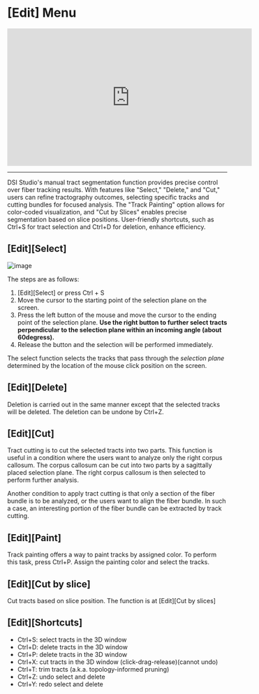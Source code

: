 # [Edit] Menu

<iframe width="560" height="315" src="https://www.youtube.com/embed/1xfhaFQhCtY" title="YouTube video player" frameborder="0" allow="accelerometer; autoplay; clipboard-write; encrypted-media; gyroscope; picture-in-picture" allowfullscreen></iframe>

---

DSI Studio's manual tract segmentation function provides precise control over fiber tracking results. With features like "Select," "Delete," and "Cut," users can refine tractography outcomes, selecting specific tracks and cutting bundles for focused analysis. The "Track Painting" option allows for color-coded visualization, and "Cut by Slices" enables precise segmentation based on slice positions. User-friendly shortcuts, such as Ctrl+S for tract selection and Ctrl+D for deletion, enhance efficiency. 


## [Edit][Select]

![image](https://user-images.githubusercontent.com/275569/147838366-a6adb599-2b04-4a17-9914-214c4af2fa9f.png)

The steps are as follows:

1. [Edit][Select] or press Ctrl + S
2. Move the cursor to the starting point of the selection plane on the screen.
3. Press the left button of the mouse and move the cursor to the ending point of the selection plane. **Use the right button to further select tracts perpendicular to the selection plane within an incoming angle (about 60degress).**
4. Release the button and the selection will be performed immediately.

The select function selects the tracks that pass through the *selection plane* determined by the location of the mouse click position on the screen.  

## [Edit][Delete]

Deletion is carried out in the same manner except that the selected tracks will be deleted. The deletion can be undone by Ctrl+Z.

## [Edit][Cut]

Tract cutting is to cut the selected tracts into two parts. This function is useful in a condition where the users want to analyze only the right corpus callosum. The corpus callosum can be cut into two parts by a sagittally placed selection plane.  The right corpus callosum is then selected to perform further analysis.

Another condition to apply tract cutting is that only a section of the fiber bundle is to be analyzed, or the users want to align the fiber bundle. In such a case, an interesting portion of the fiber bundle can be extracted by track cutting.

## [Edit][Paint]

Track painting offers a way to paint tracks by assigned color. To perform this task, press Ctrl+P. Assign the painting color and select the tracks.

## [Edit][Cut by slice]

Cut tracts based on slice position. The function is at [Edit][Cut by slices]

## [Edit][Shortcuts]

  - Ctrl+S: select tracts in the 3D window 
  - Ctrl+D: delete tracts in the 3D window
  - Ctrl+P: delete tracts in the 3D window
  - Ctrl+X: cut tracts in the 3D window (click-drag-release)(cannot undo)
  - Ctrl+T: trim tracts  (a.k.a. topology-informed pruning)
  - Ctrl+Z: undo select and delete
  - Ctrl+Y: redo select and delete
